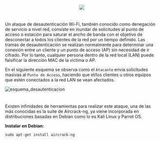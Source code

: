 <p align="center">
  <a href="https://github.com/DenverCoder1/readme-typing-svg"><img src="https://readme-typing-svg.herokuapp.com?color=F70000&width=401&lines=Ataque+de+desautenticaci%C3%B3n+Wi-Fi"></a>
</p>

<h1 align="center"></h1>

Un ataque de desautenticación Wi-Fi, también conocido como denegación de servicio a nivel red, consiste en inundar de solicitudes al punto de acceso o estación para saturar el ancho de banda con el objetivo de desconectar a todos los clientes de la red por un tiempo definido. Las tramas de desautenticación se realizan normalmente para determinar una conexión entre un cliente y un punto de acceso (AP) sin necesidad de ir cifrado. Por lo tanto, cualquier persona dentro de la red local (LAN) puede falsificar la dirección MAC de la víctima o AP.


En el siguiente esquema se observa como el `Atacante` envía solicitudes masivas al `Punto de Acceso`, haciendo que el/los clientes u otros equipos que estén conectados a la red LAN se vean afectados.

![esquema_desautenticacion](https://user-images.githubusercontent.com/75953873/180201683-5b0b1d4d-154d-4f3e-91a0-ecec5e35e4c1.png)

<h1 align="center"></h1>

Existen infinidades de herramientas para realizar este ataque, una de las más conocidas es la suite de Aircrack-ng, ya viene incorporada en distribuciones basadas en Debian como lo es Kali Linux y Parrot OS.

**Instalar en Debian:**
```
sudo apt-get install aircrack-ng
```
